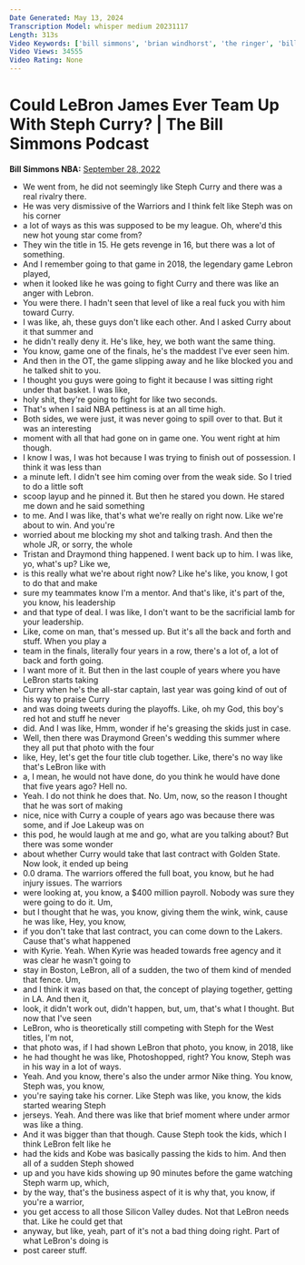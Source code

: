 ```yaml
---
Date Generated: May 13, 2024
Transcription Model: whisper medium 20231117
Length: 313s
Video Keywords: ['bill simmons', 'brian windhorst', 'the ringer', 'bill simmons podcast', 'lebron james', 'steph curry', 'golden state warriors', 'lebron curry', 'lebron draymond', '2018 nba finals', 'lebron curry rivalry', 'lebron rumors', 'lebron trade', 'lebron lakers', 'steph and lebron', 'windhorst lebron', 'bill simmons lebron', 'steph curry interview', 'steph curry podcast']
Video Views: 34555
Video Rating: None
---
```


# Could LeBron James Ever Team Up With Steph Curry? | The Bill Simmons Podcast
**Bill Simmons NBA:** [September 28, 2022](https://www.youtube.com/watch?v=wvwZfit2C34)
*  We went from, he did not seemingly like Steph Curry and there was a real rivalry there.
*  He was very dismissive of the Warriors and I think felt like Steph was on his corner
*  a lot of ways as this was supposed to be my league. Oh, where'd this new hot young star come from?
*  They win the title in 15. He gets revenge in 16, but there was a lot of something.
*  And I remember going to that game in 2018, the legendary game Lebron played,
*  when it looked like he was going to fight Curry and there was like an anger with Lebron.
*  You were there. I hadn't seen that level of like a real fuck you with him toward Curry.
*  I was like, ah, these guys don't like each other. And I asked Curry about it that summer and
*  he didn't really deny it. He's like, hey, we both want the same thing.
*  You know, game one of the finals, he's the maddest I've ever seen him.
*  And then in the OT, the game slipping away and he like blocked you and he talked shit to you.
*  I thought you guys were going to fight it because I was sitting right under that basket. I was like,
*  holy shit, they're going to fight for like two seconds.
*  That's when I said NBA pettiness is at an all time high.
*  Both sides, we were just, it was never going to spill over to that. But it was an interesting
*  moment with all that had gone on in game one. You went right at him though.
*  I know I was, I was hot because I was trying to finish out of possession. I think it was less than
*  a minute left. I didn't see him coming over from the weak side. So I tried to do a little soft
*  scoop layup and he pinned it. But then he stared you down. He stared me down and he said something
*  to me. And I was like, that's what we're really on right now. Like we're about to win. And you're
*  worried about me blocking my shot and talking trash. And then the whole JR, or sorry, the whole
*  Tristan and Draymond thing happened. I went back up to him. I was like, yo, what's up? Like we,
*  is this really what we're about right now? Like he's like, you know, I got to do that and make
*  sure my teammates know I'm a mentor. And that's like, it's part of the, you know, his leadership
*  and that type of deal. I was like, I don't want to be the sacrificial lamb for your leadership.
*  Like, come on man, that's messed up. But it's all the back and forth and stuff. When you play a
*  team in the finals, literally four years in a row, there's a lot of, a lot of back and forth going.
*  I want more of it. But then in the last couple of years where you have LeBron starts taking
*  Curry when he's the all-star captain, last year was going kind of out of his way to praise Curry
*  and was doing tweets during the playoffs. Like, oh my God, this boy's red hot and stuff he never
*  did. And I was like, Hmm, wonder if he's greasing the skids just in case.
*  Well, then there was Draymond Green's wedding this summer where they all put that photo with the four
*  like, Hey, let's get the four title club together. Like, there's no way like that's LeBron like with
*  a, I mean, he would not have done, do you think he would have done that five years ago? Hell no.
*  Yeah. I do not think he does that. No. Um, now, so the reason I thought that he was sort of making
*  nice, nice with Curry a couple of years ago was because there was some, and if Joe Lakeup was on
*  this pod, he would laugh at me and go, what are you talking about? But there was some wonder
*  about whether Curry would take that last contract with Golden State. Now look, it ended up being
*  0.0 drama. The warriors offered the full boat, you know, but he had injury issues. The warriors
*  were looking at, you know, a $400 million payroll. Nobody was sure they were going to do it. Um,
*  but I thought that he was, you know, giving them the wink, wink, cause he was like, Hey, you know,
*  if you don't take that last contract, you can come down to the Lakers. Cause that's what happened
*  with Kyrie. Yeah. When Kyrie was headed towards free agency and it was clear he wasn't going to
*  stay in Boston, LeBron, all of a sudden, the two of them kind of mended that fence. Um,
*  and I think it was based on that, the concept of playing together, getting in LA. And then it,
*  look, it didn't work out, didn't happen, but, um, that's what I thought. But now that I've seen
*  LeBron, who is theoretically still competing with Steph for the West titles, I'm not,
*  that photo was, if I had shown LeBron that photo, you know, in 2018, like
*  he had thought he was like, Photoshopped, right? You know, Steph was in his way in a lot of ways.
*  Yeah. And you know, there's also the under armor Nike thing. You know, Steph was, you know,
*  you're saying take his corner. Like Steph was like, you know, the kids started wearing Steph
*  jerseys. Yeah. And there was like that brief moment where under armor was like a thing.
*  And it was bigger than that though. Cause Steph took the kids, which I think LeBron felt like he
*  had the kids and Kobe was basically passing the kids to him. And then all of a sudden Steph showed
*  up and you have kids showing up 90 minutes before the game watching Steph warm up, which,
*  by the way, that's the business aspect of it is why that, you know, if you're a warrior,
*  you get access to all those Silicon Valley dudes. Not that LeBron needs that. Like he could get that
*  anyway, but like, yeah, part of it's not a bad thing doing right. Part of what LeBron's doing is
*  post career stuff.
